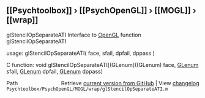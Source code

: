 ## [[Psychtoolbox]] &#8250; [[PsychOpenGL]] &#8250; [[MOGL]] &#8250; [[wrap]]

glStencilOpSeparateATI  Interface to [OpenGL](OpenGL) function glStencilOpSeparateATI  
  
usage:  glStencilOpSeparateATI( face, sfail, dpfail, dppass )  
  
C function:  void glStencilOpSeparateATI[(GLenum]((GLenum) face, [GLenum](GLenum) sfail, [GLenum](GLenum) dpfail, [GLenum](GLenum) dppass)  




<div class="code_header" style="text-align:right;">
  <span style="float:left;">Path&nbsp;&nbsp;</span> <span class="counter">Retrieve <a href=
  "https://raw.github.com/Psychtoolbox-3/Psychtoolbox-3/beta/Psychtoolbox/PsychOpenGL/MOGL/wrap/glStencilOpSeparateATI.m">current version from GitHub</a> | View <a href=
  "https://github.com/Psychtoolbox-3/Psychtoolbox-3/commits/beta/Psychtoolbox/PsychOpenGL/MOGL/wrap/glStencilOpSeparateATI.m">changelog</a></span>
</div>
<div class="code">
  <code>Psychtoolbox/PsychOpenGL/MOGL/wrap/glStencilOpSeparateATI.m</code>
</div>

